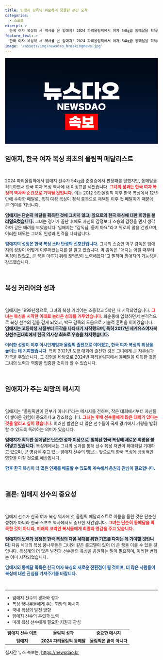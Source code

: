 ```yaml
---
title: 임애지 감독님 위로하며 뭉클한 순간 포착
categories:
  - 스포츠
excerpt: >
  한국 여자 복싱의 새 역사를 쓴 임애지! 2024 파리올림픽에서 여자 54㎏급 동메달을 획득하며 한국 최초의 올림픽 메달리스트로 등극했다. 침체기를 겪고 있는 국내 복싱계에 새로운 희망의 아이콘으로 떠오른 임애지의 이야기를 만나보세요!
feature_text: >
  한국 여자 복싱의 새 역사를 쓴 임애지! 2024 파리올림픽에서 여자 54㎏급 동메달을 획득하며 한국 최초의 올림픽 메달리스트로 등극했다. 침체기를 겪고 있는 국내 복싱계에 새로운 희망의 아이콘으로 떠오른 임애지의 이야기를 만나보세요!
image: '/assets/img/newsdao_breakingnews.jpg'
---
```


<p><img src="/assets/img/newsdao_breakingnews.jpg" alt="koreaapp 속보" /></p>

<h2 data-ke-size="size26">임애지, 한국 여자 복싱 최초의 올림픽 메달리스트</h2>

<p data-ke-size="size16">&nbsp;</p>

<p>2024 파리올림픽에서 임애지 선수가 54㎏급 준결승에서 판정패를 당했지만, 동메달을 획득하면서 한국 여자 복싱 역사에 새 이정표를 세웠습니다. <b><span style="color: #ee2323;">그녀의 성과는 한국 여자 복싱의 역사적 순간으로 기억될 것입니다.</span></b> 이는 2012 런던올림픽 이후 한국 복싱에서 12년 만에 수확한 메달로, 특히 여성 복싱이 정식 종목으로 채택된 이후 첫 메달이기 때문에 큰 의미를 지닙니다. </p>

<p><b><span style="background-color: #21538527;">임애지는 단순히 메달을 획득한 것에 그치지 않고, 앞으로의 한국 복싱에 대한 희망을 불러일으켰습니다.</span></b> 그녀는 경기가 끝난 후에도 자신의 감정보다 스승의 감정을 먼저 생각하며 깊은 배려를 보였습니다. 임애지는 "감독님, 울지 마요"라고 위로의 말을 건넸으며, 이러한 태도는 그녀의 인성과 인격을 나타냅니다.</p>

<p><b><span style="color: #1a5490;">임애지의 성장은 한국 복싱 스타 탄생의 신호탄입니다.</span></b> 그녀의 스승인 박구 감독은 임애지의 성장이 어떻게 이루어졌는지를 잘 알고 있습니다. 박 감독은 "애지는 어릴 때부터 욕심이 많았고, 큰 꿈을 이루기 위해 끊임없이 노력해왔다"고 말하며 임애지의 가능성을 강조했습니다. </p>

<p data-ke-size="size16">&nbsp;</p>

<h2 data-ke-size="size26">복싱 커리어와 성과</h2>

<p data-ke-size="size16">&nbsp;</p>

<p>임애지는 1999년생으로, 그녀의 복싱 커리어는 초등학교 5학년 때 시작되었습니다. <b><span style="color: #ee2323;">그녀는 복싱을 시작한 이래로 놀라운 성과를 거두었습니다.</span></b> 화순중에 입학하면서 본격적으로 복싱 선수의 길을 걷게 되었고, 박구 감독의 도움으로 기술적 훈련을 이어갔습니다. <b><span style="background-color: #21538527;">임애지는 고등학생 시절부터 두각을 나타내기 시작했으며, 특히 2017년 세계유스여자복싱선수권대회에서 한국 역사상 최초로 우승을 차지했습니다.</span></b> </p>

<p><b><span style="color: #1a5490;">이러한 성장이 이후 아시안게임과 올림픽 출전으로 이어졌고, 한국 여자 복싱의 위상을 높이는 데 기여했습니다.</span></b> 특히 2021년 도쿄 대회에 출전한 것은 그녀에게 큰 자부심과 자극을 주었습니다. 그 경험을 바탕으로 2024년 파리올림픽에서 동메달을 획득한 것은 그녀의 노력과 역량을 입증한 것이라 할 수 있습니다.</p>

<p data-ke-size="size16">&nbsp;</p>

<h2 data-ke-size="size26">임애지가 주는 희망의 메시지</h2>

<p data-ke-size="size16">&nbsp;</p>

<p>임애지는 "올림픽만이 전부가 아니다"라는 메시지를 전하며, 작은 대회에서부터 자신들이 쌓아온 경험이 중요하다고 강조했습니다. <b><span style="color: #ee2323;">그녀는 후배 선수들에게 많은 대회가 있다는 것을 알리고 싶어 했습니다.</span></b> 이러한 발언은 더 많은 선수들이 국제 경기에서 기량을 발휘할 수 있도록 독려하는 의미가 있습니다. </p>

<p><b><span style="background-color: #21538527;">임애지가 획득한 동메달은 단순한 성과 이상으로, 침체된 한국 복싱에 새로운 희망을 불어넣고 있습니다.</span></b> 복싱계에서는 그녀의 성과를 통해 선수 육성 저변이 확대되길 기대하고 있으며, 큰 영감을 주고 있는 임애지 선수의 행보는 앞으로의 한국 복싱에 긍정적인 영향을 미칠 것으로 예상됩니다. </p>

<p><b><span style="color: #1a5490;">향후 한국 복싱이 더 많은 인재를 배출할 수 있도록 계속해서 응원과 관심이 필요합니다.</span></b></p>

<p data-ke-size="size16">&nbsp;</p>

<h2 data-ke-size="size26">결론: 임애지 선수의 중요성</h2>

<p data-ke-size="size16">&nbsp;</p>

<p>임애지 선수가 한국 여자 복싱 역사에 첫 올림픽 메달리스트로 이름을 올린 것은 단순한 성취가 아니라 한국 스포츠 역사에서도 중요한 사건입니다. <b><span style="color: #ee2323;">그녀는 단순히 동메달을 획득한 것이 아니라, 미래의 코리안 복서들에게 희망과 영감을 주고 있습니다.</span></b> </p>

<p><b><span style="background-color: #21538527;">임애지의 노력과 성장은 한국 복싱의 다음 세대를 위한 기초를 다지는 데 기여할 것입니다.</span></b> 다음 세대의 복싱 꿈나무들은 그녀와 같은 롤모델이 있어 더 큰 꿈을 이룰 수 있을 것입니다. 복싱계의 더 많은 발전과 선수들의 육성을 응원하는 일이 필요하며, 이러한 변화는 이미 시작되었습니다. </p>

<p><b><span style="color: #1a5490;">임애지의 동메달 획득은 한국 여자 복싱의 새로운 전환점이 될 것이며, 더 많은 사람들이 복싱에 대한 관심을 가져주기를 바랍니다.</span></b> </p>

<p data-ke-size="size16">&nbsp;</p>

<hr/>

<ul>
<li>임애지 선수의 경과와 성과</li>
<li>복싱 꿈나무들에게 주는 희망의 메시지</li>
<li>국내 복싱의 발전 방향</li>
<li>임애지 선수의 훈련과 노력</li>
<li>미래 복싱 선수에게 필요한 지원과 관심</li>
</ul>

<table>
<tr>
<td style="text-align: center; height: 17px;"><b>임애지 선수 이름</b></td>
<td style="text-align: center; height: 17px;"><b>올림픽 성과</b></td>
<td style="text-align: center; height: 17px;"><b>중요한 메시지</b></td>
</tr>
<tr>
<td style="text-align: center; height: 17px;"><b>임애지</b></td>
<td style="text-align: center; height: 17px;"><b>2024 파리올림픽 동메달</b></td>
<td style="text-align: center; height: 17px;"><b>올림픽은 끝이 아니다</b></td>
</tr>
</table>
실시간 뉴스 속보는, <a href="https://newsdao.kr" rel="dofollow">https://newsdao.kr</a>


